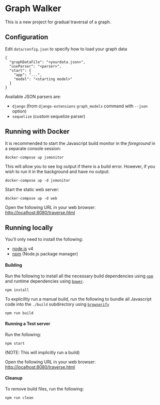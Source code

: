 # Graph Walker

This is a new project for gradual traversal of a graph.

## Configuration

Edit `data/config.json` to specify how to load your graph data

    {
      "graphDataFile": "<yourdata.json>",
      "useParser": "<parser>",
      "start": {
        "app": "...",
        "model": "<starting model>"
      }
    }

Available JSON parsers are:

- `django` (from `django-extensions` `graph_models` command with `--json` option)
- `sequelize` (custom sequelize parser)


## Running with Docker

It is recommended to start the Javascript build monitor in the _foreground_ in a separate console session:

    docker-compose up jsmonitor

This will allow you to see log output if there is a build error.  However, if you wish to run it in the background
and have no output:

    docker-compose up -d jsmonitor

Start the static web server:

    docker-compose up -d web

Open the following URL in your web browser: [http://localhost:8080/traverse.html](http://localhost:8080/traverse.html)

## Running locally

You'll only need to install the following:

- [node.js](https://nodejs.org/) v4
- [npm](https://github.com/npm/npm) (Node.js package manager)

#### Building

Run the following to install all the necessary build dependencies using [```npm```](https://github.com/npm/npm) and runtime dependencies using [```bower```](http://bower.io/).

    npm install

To expliciltly run a manual build, run the following to bundle all Javascript code into the ```./build``` subdirectory using [```browserify```](http://browserify.org/)

    npm run build

#### Running a Test server

Run the following:

    npm start

(NOTE: This will implicitly run a build)

Open the following URL in your web browser: [http://localhost:8080/traverse.html](http://localhost:8080/traverse.html)

#### Cleanup

To remove build files, run the following:

    npm run clean
